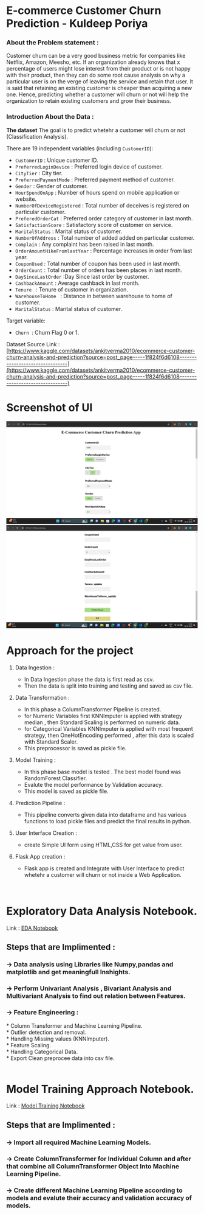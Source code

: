 # E-commerce Customer Churn Prediction  - Kuldeep Poriya


### About the Problem statement :
Customer churn can be a very good business metric for companies like Netflix, Amazon, Meesho, etc. If an organization already knows that x percentage of users might lose interest from their product or is not happy with their product, then they can do some root cause analysis on why a particular user is on the verge of leaving the service and retain that user. It is said that retaining an existing customer is cheaper than acquiring a new one. Hence, predicting whether a customer will churn or not will help the organization to retain existing customers and grow their business.



### Introduction About the Data :

**The dataset** The goal is to predict whetehr a customer will churn or not  (Classification Analysis).

There are 19 independent variables (including `CustomerID`):

* `CustomerID` :  Unique customer ID.
* `PreferredLoginDevice` :  Preferred login device of customer.
* `CityTier` : City tier.
* `PreferredPaymentMode` : Preferred payment method of customer.
* `Gender` : Gender of customer.
* `HourSpendOnApp` : Number of hours spend on mobile application or website.
* `NumberOfDeviceRegistered` : Total number of deceives is registered on particular customer.
* `PreferedOrderCat` : Preferred order category of customer in last month.
* `SatisfactionScore` :  Satisfactory score of customer on service.
* `MaritalStatus` : Marital status of customer.
* `NumberOfAddress` : Total number of added added on particular customer.
* `Complain` : Any complaint has been raised in last month.
* `OrderAmountHikeFromlastYear` : Percentage increases in order from last year.
* `CouponUsed` :  Total number of coupon has been used in last month.
* `OrderCount` : Total number of orders has been places in last month.
* `DaySinceLastOrder` :Day Since last order by customer.
* `CashbackAmount` : Average cashback in last month.
* `Tenure ` : Tenure of customer in organization.
* `WarehouseToHome ` : Distance in between warehouse to home of customer.
* `MaritalStatus` : Marital status of customer.


Target variable:
* `Churn `: Churn Flag 0 or 1.

Dataset Source Link :
[https://www.kaggle.com/datasets/ankitverma2010/ecommerce-customer-churn-analysis-and-prediction?source=post_page-----1f824f6d6108--------------------------------](https://www.kaggle.com/datasets/ankitverma2010/ecommerce-customer-churn-analysis-and-prediction?source=post_page-----1f824f6d6108--------------------------------)



<!-- ### Check this link for details : [American Gem Society](https://www.americangemsociety.org/ags-diamond-grading-system/)

# AWS Deployment Link :

AWS Elastic Beanstalk link : [http://gemstonepriceutkarshgaikwad-env.eba-7zp3wapg.ap-south-1.elasticbeanstalk.com/](http://gemstonepriceutkarshgaikwad-env.eba-7zp3wapg.ap-south-1.elasticbeanstalk.com/) -->

# Screenshot of UI

![HomepageUI](./Screenshot%20(34).png)
![HomepageUI](./Screenshot%20(33).png)

<!-- # YouTube Video Link

Link for YouTube Video : Click the below thumbnail to open 

[![https://youtu.be/Xvk5r0t_RQw](https://i.ytimg.com/vi/Xvk5r0t_RQw/hqdefault.jpg?sqp=-oaymwEcCNACELwBSFXyq4qpAw4IARUAAIhCGAFwAcABBg==&rs=AOn4CLBbp5SouquUm3Y3t-NYfOYsg4N4oQ)](https://youtu.be/Xvk5r0t_RQw)

# AWS API Link

API Link : [http://gemstonepriceutkarshgaikwad-env.eba-7zp3wapg.ap-south-1.elasticbeanstalk.com/predictAPI](http://gemstonepriceutkarshgaikwad-env.eba-7zp3wapg.ap-south-1.elasticbeanstalk.com/predictAPI)

# Postman Testing of API :

![API Prediction](./Screenshots/APIPrediction.jpg) -->

# Approach for the project 

1. Data Ingestion : 
    * In Data Ingestion phase the data is first read as csv. 
    * Then the data is split into training and testing and saved as csv file.

2. Data Transformation : 
    * In this phase a ColumnTransformer Pipeline is created.
    * for Numeric Variables first KNNImputer is applied with strategy median , then Standard Scaling is performed on numeric data.
    * for Categorical Variables KNNImputer is applied with most frequent strategy, then OneHotEncoding performed , after this data is scaled with Standard Scaler.
    * This preprocessor is saved as pickle file.

3. Model Training : 
    * In this phase base model is tested . The best model found was RandomForest Classifier.
    * Evalute the model performance by Validation accuracy.
    * This model is saved as pickle file.

4. Prediction Pipeline : 
    * This pipeline converts given data into dataframe and has various functions to load pickle files and predict the final results in python.

5. User Interface Creation :
    * create Simple UI form using HTML,CSS for get value from user.    

6. Flask App creation : 
    * Flask app is created and Integrate with User Interface to predict whetehr a customer will churn or not inside a Web Application.

<br>

# Exploratory Data Analysis Notebook.



Link : [EDA Notebook](./notebook/EDA%20CUSTOMER%20CHURN%20.ipynb)

## Steps that are Implimented :
<h3>-> Data analysis using Libraries like Numpy,pandas and matplotlib and get meaningfull  Inshights.</h3>
<h3>-> Perform Univariant Analysis , Bivariant Analysis and Multivariant Analysis to find out relation between Features.</h3>
<h3>-> Feature Engineering :</h3>
    * Column Transformer and Machine Learning Pipeline. <br>
    * Outlier detection and removal. <br>
    * Handling Missing values (KNNImputer). <br>
    * Feature Scaling. <br>
    * Handling Categorical Data. <br>
    * Export Clean preprocee data into csv file.<br>
<br>

# Model Training Approach Notebook.

Link : [Model Training Notebook](./notebook/2_Model_Training_Gemstone.ipynb)

## Steps that are Implimented :
<h3>-> Import all required Machine Learning Models.</h3>
<h3>-> Create ColumnTransformer for Individual Column and after that combine all ColumnTransformer Object Into Machine Learning Pipeline.</h3>
<h3>-> Create different Machine Learning Pipeline according to models and evalute their accuracy and validation accuracy of models.</h3>

